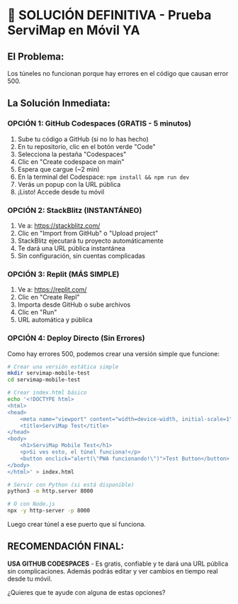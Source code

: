 # 🎯 SOLUCIÓN DEFINITIVA - Prueba ServiMap en Móvil YA

## El Problema:
Los túneles no funcionan porque hay errores en el código que causan error 500.

## La Solución Inmediata:

### OPCIÓN 1: GitHub Codespaces (GRATIS - 5 minutos)
1. Sube tu código a GitHub (si no lo has hecho)
2. En tu repositorio, clic en el botón verde "Code"
3. Selecciona la pestaña "Codespaces"
4. Clic en "Create codespace on main"
5. Espera que cargue (~2 min)
6. En la terminal del Codespace: `npm install && npm run dev`
7. Verás un popup con la URL pública
8. ¡Listo! Accede desde tu móvil

### OPCIÓN 2: StackBlitz (INSTANTÁNEO)
1. Ve a: https://stackblitz.com/
2. Clic en "Import from GitHub" o "Upload project"
3. StackBlitz ejecutará tu proyecto automáticamente
4. Te dará una URL pública instantánea
5. Sin configuración, sin cuentas complicadas

### OPCIÓN 3: Replit (MÁS SIMPLE)
1. Ve a: https://replit.com/
2. Clic en "Create Repl"
3. Importa desde GitHub o sube archivos
4. Clic en "Run"
5. URL automática y pública

### OPCIÓN 4: Deploy Directo (Sin Errores)
Como hay errores 500, podemos crear una versión simple que funcione:

```bash
# Crear una versión estática simple
mkdir servimap-mobile-test
cd servimap-mobile-test

# Crear index.html básico
echo '<!DOCTYPE html>
<html>
<head>
    <meta name="viewport" content="width=device-width, initial-scale=1">
    <title>ServiMap Test</title>
</head>
<body>
    <h1>ServiMap Mobile Test</h1>
    <p>Si ves esto, el túnel funciona!</p>
    <button onclick="alert(\"PWA funcionando!\")">Test Button</button>
</body>
</html>' > index.html

# Servir con Python (si está disponible)
python3 -m http.server 8000

# O con Node.js
npx -y http-server -p 8000
```

Luego crear túnel a ese puerto que sí funciona.

## RECOMENDACIÓN FINAL:
**USA GITHUB CODESPACES** - Es gratis, confiable y te dará una URL pública sin complicaciones. Además podrás editar y ver cambios en tiempo real desde tu móvil.

¿Quieres que te ayude con alguna de estas opciones?